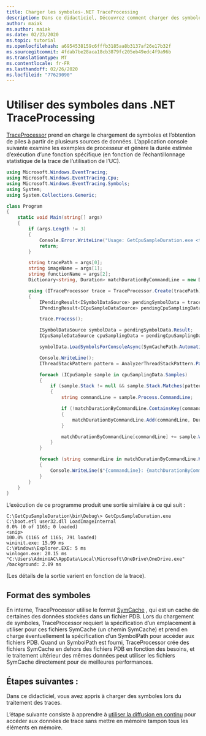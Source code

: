 ```yaml
---
title: Charger les symboles-.NET TraceProcessing
description: Dans ce didacticiel, Découvrez comment charger des symboles lors du traitement des traces.
author: maiak
ms.author: maiak
ms.date: 02/23/2020
ms.topic: tutorial
ms.openlocfilehash: a6954538159c6fffb3185aa8b3137af26e17b32f
ms.sourcegitcommit: 4fdab7be28aca18cb3879fc205eb49edc4f9a96b
ms.translationtype: MT
ms.contentlocale: fr-FR
ms.lasthandoff: 02/26/2020
ms.locfileid: "77629090"
---
```

# <a name="use-symbols-in-net-traceprocessing"></a>Utiliser des symboles dans .NET TraceProcessing

[TraceProcessor](https://docs.microsoft.com/dotnet/api/microsoft.windows.eventtracing.traceprocessor) prend en charge le chargement de symboles et l’obtention de piles à partir de plusieurs sources de données. L’application console suivante examine les exemples de processeur et génère la durée estimée d’exécution d’une fonction spécifique (en fonction de l’échantillonnage statistique de la trace de l’utilisation de l’UC).

```csharp
using Microsoft.Windows.EventTracing;
using Microsoft.Windows.EventTracing.Cpu;
using Microsoft.Windows.EventTracing.Symbols;
using System;
using System.Collections.Generic;

class Program
{
    static void Main(string[] args)
    {
        if (args.Length != 3)
        {
            Console.Error.WriteLine("Usage: GetCpuSampleDuration.exe <trace.etl> <imageName> <functionName>");
            return;
        }

        string tracePath = args[0];
        string imageName = args[1];
        string functionName = args[2];
        Dictionary<string, Duration> matchDurationByCommandLine = new Dictionary<string, Duration>();

        using (ITraceProcessor trace = TraceProcessor.Create(tracePath))
        {
            IPendingResult<ISymbolDataSource> pendingSymbolData = trace.UseSymbols();
            IPendingResult<ICpuSampleDataSource> pendingCpuSamplingData = trace.UseCpuSamplingData();

            trace.Process();

            ISymbolDataSource symbolData = pendingSymbolData.Result;
            ICpuSampleDataSource cpuSamplingData = pendingCpuSamplingData.Result;

            symbolData.LoadSymbolsForConsoleAsync(SymCachePath.Automatic, SymbolPath.Automatic).GetAwaiter().GetResult();

            Console.WriteLine();
            IThreadStackPattern pattern = AnalyzerThreadStackPattern.Parse($"{imageName}!{functionName}");

            foreach (ICpuSample sample in cpuSamplingData.Samples)
            {
                if (sample.Stack != null && sample.Stack.Matches(pattern))
                {
                    string commandLine = sample.Process.CommandLine;

                    if (!matchDurationByCommandLine.ContainsKey(commandLine))
                    {
                        matchDurationByCommandLine.Add(commandLine, Duration.Zero);
                    }

                    matchDurationByCommandLine[commandLine] += sample.Weight;
                }
            }

            foreach (string commandLine in matchDurationByCommandLine.Keys)
            {
                Console.WriteLine($"{commandLine}: {matchDurationByCommandLine[commandLine]}");
            }
        }
    }
}
```

L’exécution de ce programme produit une sortie similaire à ce qui suit :

```shell
C:\GetCpuSampleDuration\bin\Debug\> GetCpuSampleDuration.exe C:\boot.etl user32.dll LoadImageInternal
0.0% (0 of 1165; 0 loaded)
<snip>
100.0% (1165 of 1165; 791 loaded)
wininit.exe: 15.99 ms
C:\Windows\Explorer.EXE: 5 ms
winlogon.exe: 20.15 ms
"C:\Users\AdminUAC\AppData\Local\Microsoft\OneDrive\OneDrive.exe" /background: 2.09 ms
```

(Les détails de la sortie varient en fonction de la trace).

## <a name="symbols-format"></a>Format des symboles

En interne, TraceProcessor utilise le format [SymCache](https://docs.microsoft.com/windows-hardware/test/wpt/loading-symbols#symcache-path) , qui est un cache de certaines des données stockées dans un fichier PDB. Lors du chargement de symboles, TraceProcessor requiert la spécification d’un emplacement à utiliser pour ces fichiers SymCache (un chemin SymCache) et prend en charge éventuellement la spécification d’un SymbolPath pour accéder aux fichiers PDB. Quand un SymbolPath est fourni, TraceProcessor crée des fichiers SymCache en dehors des fichiers PDB en fonction des besoins, et le traitement ultérieur des mêmes données peut utiliser les fichiers SymCache directement pour de meilleures performances.

## <a name="next-steps"></a>Étapes suivantes :

Dans ce didacticiel, vous avez appris à charger des symboles lors du traitement des traces.

L’étape suivante consiste à apprendre à [utiliser la diffusion en continu](streaming.md) pour accéder aux données de trace sans mettre en mémoire tampon tous les éléments en mémoire.
